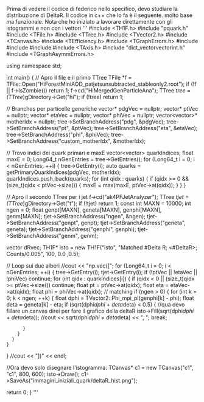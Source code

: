 Prima di vedere il codice di federico nello specifico, devo studiare la distribuzione di DeltaR. Il codice in c++ che lo fa è il seguente. molto base ma funzionale. Nota che ho iniziato a lavorare direttamente con gli istogrammi e non con i vettori
'''
#include <TH1F.h>
#include "pquark.h"
#include <TFile.h>
#include <TTree.h>
#include <TVector2.h>
#include <TCanvas.h>
#include <TEfficiency.h>
#include <TGraphErrors.h>
#include <iostream>
#include <vector>
#include <cmath>
#include <TAxis.h>
#include "dict_vectorvectorint.h"
#include <TGraphAsymmErrors.h>

using namespace std;

int main() {
  // Apro il file e il primo TTree 
  TFile *f = TFile::Open("HiForestMiniAOD_patjetsunsubtracted_stableonly2.root");
  if (!f || f->IsZombie()) return 1;
  f->cd("HiMergedGenParticleAna");
  TTree *tree = (TTree*)gDirectory->Get("hi");
  if (!tree) return 1;

  // Branches per particelle generiche 
  vector<int>* pdgVec = nullptr;
  vector<float>* ptVec  = nullptr;
  vector<float>* etaVec = nullptr;
  vector<float>* phiVec = nullptr;
  vector<vector<int>>* motherIdx = nullptr;
  tree->SetBranchAddress("pdg", &pdgVec);
  tree->SetBranchAddress("pt",  &ptVec);
  tree->SetBranchAddress("eta", &etaVec);
  tree->SetBranchAddress("phi", &phiVec);
  tree->SetBranchAddress("custom_motherIdx", &motherIdx);

  // Trovo indici dei quark primari e maxE 
  vector<vector<int>> quarkIndices;
  float maxE = 0;
  Long64_t nGenEntries = tree->GetEntries();
  for (Long64_t i = 0; i < nGenEntries; ++i) {
    tree->GetEntry(i);
    auto quarks = getPrimaryQuarkIndices(pdgVec, motherIdx);
    quarkIndices.push_back(quarks);
    for (int qidx : quarks) {
      if (qidx >= 0 && (size_t)qidx < ptVec->size()) {
        maxE = max(maxE, ptVec->at(qidx));
      }
    }
  }

  // Apro il secondo TTree per i jet 
  f->cd("ak4PFJetAnalyzer");
  TTree *tjet = (TTree*)gDirectory->Get("t");
  if (!tjet) return 1;
  const int MAXN = 10000;
  int ngen = 0;
  float genpt[MAXN], geneta[MAXN], genphi[MAXN], genm[MAXN];
  tjet->SetBranchAddress("ngen",   &ngen);
  tjet->SetBranchAddress("genpt",  genpt);
  tjet->SetBranchAddress("geneta", geneta);
  tjet->SetBranchAddress("genphi", genphi);
  tjet->SetBranchAddress("genm",   genm);

  vector<float> dRvec;
  TH1F* isto = new TH1F("isto", "Matched #Delta R; <#DeltaR>; Counts/0.005", 100, 0.0 ,0.5);

  // Loop sui due alberi 
  //cout << "np.vec(["; 
  for (Long64_t i = 0; i < nGenEntries; ++i) {
    tree->GetEntry(i);
    tjet->GetEntry(i);
    if (!ptVec || !etaVec || !phiVec) continue;
    for (int qidx : quarkIndices[i]) {
      if (qidx < 0 || (size_t)qidx >= ptVec->size()) continue;
      float pt  = ptVec->at(qidx);
      float eta = etaVec->at(qidx);
      float phi = phiVec->at(qidx);
      // matching 
      if (ngen > 0) {
        for (int k = 0; k < ngen; ++k) {
          float dphi = TVector2::Phi_mpi_pi(genphi[k] - phi);
          float deta = geneta[k] - eta;
          if (sqrt(dphi*dphi + deta*deta) < 0.5) {
            //qua devo fillare un canvas direi per fare il grafico della deltaR 
            isto->Fill(sqrt(dphi*dphi + deta*deta));
            //cout << sqrt(dphi*dphi + deta*deta) << ", "; 
            break;

          }
        }
      }
    }
  }
  //cout << "])" << endl; 

  //Ora devo solo disegnare l'istogramma: 
  TCanvas* c1 = new TCanvas("c1", "c1", 800, 600);
  isto->Draw();
  c1->SaveAs("immagini_iniziali_quark/deltaR_hist.png");


  return 0;
}
'''
